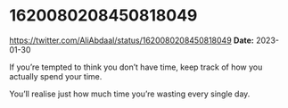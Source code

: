 # 1620080208450818049
https://twitter.com/AliAbdaal/status/1620080208450818049
**Date:** 2023-01-30

If you’re tempted to think you don’t have time, keep track of how you actually spend your time.

You’ll realise just how much time you’re wasting every single day.
